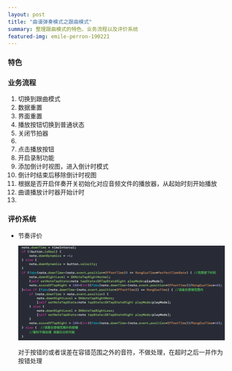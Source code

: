 ```yaml
---
layout: post
title: "曲谱弹奏模式之跟曲模式"
summary: 整理跟曲模式的特色、业务流程以及评价系统
featured-img: emile-perron-190221
---
```

### 特色

### 业务流程

1. 切换到跟曲模式
2. 数据重置
3. 界面重置
4. 播放按钮切换到普通状态
5. 关闭节拍器
6.
7. 点击播放按钮
8. 开启录制功能
9. 添加倒计时视图，进入倒计时模式
10. 倒计时结束后移除倒计时视图
11. 根据是否开启伴奏开关初始化对应音频文件的播放器，从起始时刻开始播放
12. 曲谱播放计时器开始计时
13.

### 评价系统

- 节奏评价

    ![跟曲模式节奏评价](/assets/img/posts/曲谱弹奏模式之跟曲模式/跟曲模式节奏评价.png)

    对于按错的或者误差在容错范围之外的音符，不做处理，在超时之后一并作为按错处理
